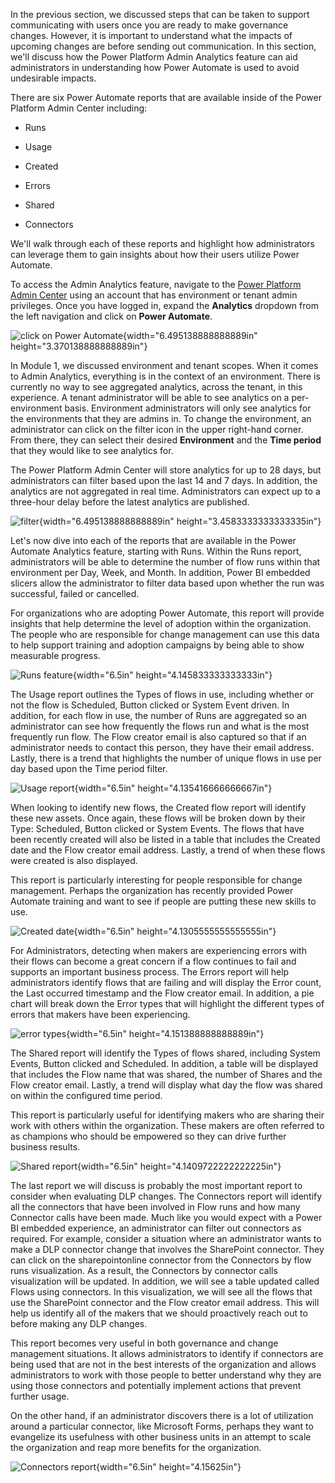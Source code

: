 In the previous section, we discussed steps that can be taken to support
communicating with users once you are ready to make governance changes.
However, it is important to understand what the impacts of upcoming
changes are before sending out communication. In this section, we'll discuss how the Power Platform Admin Analytics feature can aid administrators in understanding how Power Automate is used to
avoid undesirable impacts.

There are six Power Automate reports that are available inside of the
Power Platform Admin Center including:

-   Runs

-   Usage

-   Created

-   Errors

-   Shared

-   Connectors

We'll walk through each of these reports and highlight how
administrators can leverage them to gain insights about how their users
utilize Power Automate.

To access the Admin Analytics feature, navigate to the [Power Platform
Admin Center](https://admin.powerplatform.microsoft.com/) using an
account that has environment or tenant admin privileges. Once you have
logged in, expand the **Analytics** dropdown from the left navigation
and click on **Power Automate**.

![click on Power Automate](../media/1-ppac.png){width="6.495138888888889in"
height="3.370138888888889in"}

In Module 1, we discussed environment and tenant scopes. When it comes
to Admin Analytics, everything is in the context of an environment.
There is currently no way to see aggregated analytics, across the
tenant, in this experience. A tenant administrator will be able to see
analytics on a per-environment basis. Environment administrators will
only see analytics for the environments that they are admins in. To
change the environment, an administrator can click on the filter icon in
the upper right-hand corner. From there, they can select their desired
**Environment** and the **Time period** that they would like to see
analytics for.

The Power Platform Admin Center will store analytics for up to 28 days,
but administrators can filter based upon the last 14 and 7 days. In
addition, the analytics are not aggregated in real time. Administrators
can expect up to a three-hour delay before the latest analytics are
published.

![filter](../media/2-filter.png){width="6.495138888888889in"
height="3.4583333333333335in"}

Let's now dive into each of the reports that are available in the Power
Automate Analytics feature, starting with Runs. Within the Runs report,
administrators will be able to determine the number of flow runs within
that environment per Day, Week, and Month. In addition, Power BI embedded
slicers allow the administrator to filter data based upon whether the
run was successful, failed or cancelled.

For organizations who are adopting Power Automate, this report will
provide insights that help determine the level of adoption within the
organization. The people who are responsible for change management can
use this data to help support training and adoption campaigns by being
able to show measurable progress.

![Runs feature](../media/3-runs.png){width="6.5in" height="4.145833333333333in"}

The Usage report outlines the Types of flows in use, including whether
or not the flow is Scheduled, Button clicked or System Event driven. In
addition, for each flow in use, the number of Runs are aggregated so an
administrator can see how frequently the flows run and what is the most
frequently run flow. The Flow creator email is also captured so that if
an administrator needs to contact this person, they have their email
address. Lastly, there is a trend that highlights the number of unique
flows in use per day based upon the Time period filter.

![Usage report](../media/4-usage.png){width="6.5in" height="4.135416666666667in"}

When looking to identify new flows, the Created flow report will
identify these new assets. Once again, these flows will be broken down
by their Type: Scheduled, Button clicked or System Events. The flows
that have been recently created will also be listed in a table that
includes the Created date and the Flow creator email address. Lastly, a
trend of when these flows were created is also displayed.

This report is particularly interesting for people responsible for
change management. Perhaps the organization has recently provided Power
Automate training and want to see if people are putting these new skills
to use.

![Created date](../media/5-created.png){width="6.5in" height="4.1305555555555555in"}

For Administrators, detecting when makers are experiencing errors with
their flows can become a great concern if a flow continues to fail and
supports an important business process. The Errors report will help
administrators identify flows that are failing and will display the
Error count, the Last occurred timestamp and the Flow creator email. In
addition, a pie chart will break down the Error types that will
highlight the different types of errors that makers have been
experiencing.

![error types](../media/6-errors.png){width="6.5in" height="4.151388888888889in"}

The Shared report will identify the Types of flows shared, including
System Events, Button clicked and Scheduled. In addition, a table will
be displayed that includes the Flow name that was shared, the number of
Shares and the Flow creator email. Lastly, a trend will display what day
the flow was shared on within the configured time period.

This report is particularly useful for identifying makers who are
sharing their work with others within the organization. These makers are
often referred to as champions who should be empowered so they can drive
further business results.

![Shared report](../media/7-shared.png){width="6.5in" height="4.1409722222222225in"}

The last report we will discuss is probably the most important
report to consider when evaluating DLP changes. The Connectors report
will identify all the connectors that have been involved in Flow runs
and how many Connector calls have been made. Much like you would expect
with a Power BI embedded experience, an administrator can filter out
connectors as required. For example, consider a situation where an
administrator wants to make a DLP connector change that involves the
SharePoint connector. They can click on the sharepointonline connector
from the Connectors by flow runs visualization. As a result, the
Connectors by connector calls visualization will be updated. In
addition, we will see a table updated called Flows using connectors. In
this visualization, we will see all the flows that use the SharePoint
connector and the Flow creator email address. This will help us identify
all of the makers that we should proactively reach out to before making
any DLP changes.

This report becomes very useful in both governance and change management
situations. It allows administrators to identify if connectors are being
used that are not in the best interests of the organization and allows
administrators to work with those people to better understand why they
are using those connectors and potentially implement actions that
prevent further usage.

On the other hand, if an administrator discovers there is a lot of
utilization around a particular connector, like Microsoft Forms, perhaps
they want to evangelize its usefulness with other business units in an
attempt to scale the organization and reap more benefits for the
organization.

![Connectors report](../media/8-connectors.png){width="6.5in" height="4.15625in"}